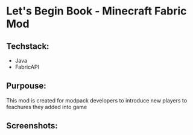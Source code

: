 # Let's Begin Book - Minecraft Fabric Mod

## Techstack:
- Java
- FabricAPI

## Purpouse:
This mod is created for modpack developers to introduce new players to feachures they added into game

## Screenshots:
